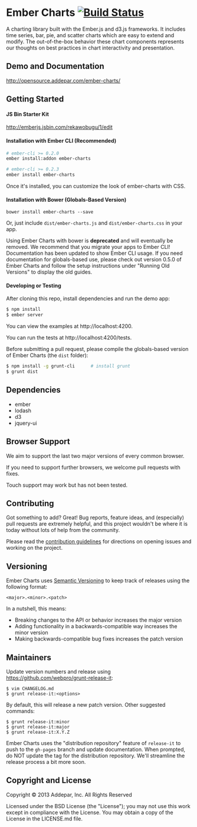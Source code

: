 # Ember Charts [![Build Status](https://secure.travis-ci.org/Addepar/ember-charts.svg?branch=master)](http://travis-ci.org/Addepar/ember-charts)

A charting library built with the Ember.js and d3.js frameworks. It includes
time series, bar, pie, and scatter charts which are easy to extend and modify.
The out-of-the-box behavior these chart components represents our thoughts on
best practices in chart interactivity and presentation.


## Demo and Documentation
http://opensource.addepar.com/ember-charts/


## Getting Started

#### JS Bin Starter Kit

http://emberjs.jsbin.com/rekawobugu/1/edit

#### Installation with Ember CLI (Recommended)

```bash
# ember-cli >= 0.2.0
ember install:addon ember-charts

# ember-cli >= 0.2.3
ember install ember-charts
```

Once it's installed, you can customize the look of ember-charts with CSS.

#### Installation with Bower (Globals-Based Version)

`bower install ember-charts --save`

Or, just include `dist/ember-charts.js` and `dist/ember-charts.css` in your app.

Using Ember Charts with bower is **deprecated** and will eventually be removed.
We recommend that you migrate your apps to Ember CLI! Documentation has been
updated to show Ember CLI usage. If you need documentation for globals-based
use, please check out version 0.5.0 of Ember Charts and follow the setup
instructions under "Running Old Versions" to display the old guides.

#### Developing or Testing

After cloning this repo, install dependencies and run the demo app:

```bash
$ npm install
$ ember server
```

You can view the examples at http://localhost:4200.

You can run the tests at http://localhost:4200/tests.

Before submitting a pull request, please compile the globals-based version of
Ember Charts (the `dist` folder):

```bash
$ npm install -g grunt-cli      # install grunt
$ grunt dist
```

## Dependencies
* ember
* lodash
* d3
* jquery-ui


## Browser Support

We aim to support the last two major versions of every common browser.

If you need to support further browsers, we welcome pull requests with fixes.

Touch support may work but has not been tested.


## Contributing

Got something to add? Great! Bug reports, feature ideas, and (especially) pull
requests are extremely helpful, and this project wouldn't be where it is today
without lots of help from the community.

Please read the [contribution guidelines](CONTRIBUTING.md) for directions on
opening issues and working on the project.


## Versioning

Ember Charts uses [Semantic Versioning](http://semver.org) to keep track of
releases using the following format:

`<major>.<minor>.<patch>`

In a nutshell, this means:
* Breaking changes to the API or behavior increases the major version
* Adding functionality in a backwards-compatible way increases the minor version
* Making backwards-compatible bug fixes increases the patch version


## Maintainers
Update version numbers and release using https://github.com/webpro/grunt-release-it:

```
$ vim CHANGELOG.md
$ grunt release-it:<options>
```

By default, this will release a new patch version. Other suggested commands:

```
$ grunt release-it:minor
$ grunt release-it:major
$ grunt release-it:X.Y.Z
```

Ember Charts uses the "distribution repository" feature of `release-it` to push to
the `gh-pages` branch and update documentation. When prompted, do NOT update the
tag for the distribution repository. We'll streamline the release process a bit
more soon.


## Copyright and License
Copyright © 2013 Addepar, Inc. All Rights Reserved

Licensed under the BSD License (the "License"); you may not use this work
except in compliance with the License. You may obtain a copy of the License in
the LICENSE.md file.
